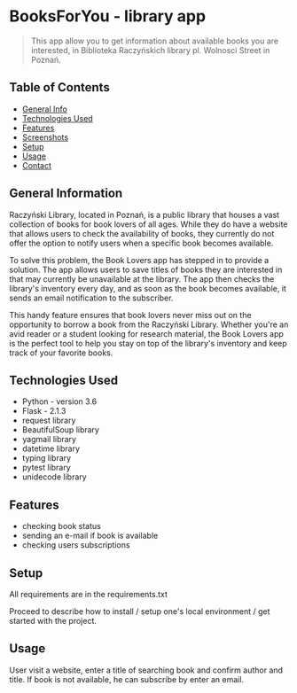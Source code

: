 # BooksForYou - library app
> This app allow you to get information about available books you are interested, in Biblioteka Raczyńskich library pl. Wolnosci Street in Poznań. 

## Table of Contents
* [General Info](#general-information)
* [Technologies Used](#technologies-used)
* [Features](#features)
* [Screenshots](#screenshots)
* [Setup](#setup)
* [Usage](#usage)
* [Contact](#contact)
<!-- * [License](#license) -->


## General Information
Raczyński Library, located in Poznań, is a public library that houses a vast collection of books for book lovers of all ages. While they do have a website that allows users to check the availability of books, they currently do not offer the option to notify users when a specific book becomes available.

To solve this problem, the Book Lovers app has stepped in to provide a solution. The app allows users to save titles of books they are interested in that may currently be unavailable at the library. The app then checks the library's inventory every day, and as soon as the book becomes available, it sends an email notification to the subscriber.

This handy feature ensures that book lovers never miss out on the opportunity to borrow a book from the Raczyński Library. Whether you're an avid reader or a student looking for research material, the Book Lovers app is the perfect tool to help you stay on top of the library's inventory and keep track of your favorite books.

## Technologies Used
- Python - version 3.6
- Flask - 2.1.3
- request library
- BeautifulSoup library 
- yagmail library
- datetime library
- typing library
- pytest library
- unidecode library




## Features
- checking book status
- sending an e-mail if book is available
- checking users subscriptions 



## Setup
All requirements are in the requirements.txt

Proceed to describe how to install / setup one's local environment / get started with the project.


## Usage
User visit a website, enter a title of searching book and confirm author and title. If book is not available, he can subscribe by enter an email. 


